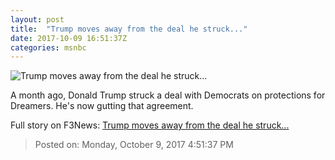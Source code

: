 ```yaml
---
layout: post
title:  "Trump moves away from the deal he struck..."
date: 2017-10-09 16:51:37Z
categories: msnbc
---
```


![Trump moves away from the deal he struck...](http://www.msnbc.com/sites/msnbc/files/styles/ratio--1_91-1--1200x630/public/gettyimages-632248954.jpg?itok=vhhvrF6N)

A month ago, Donald Trump struck a deal with Democrats on protections for Dreamers. He's now gutting that agreement.


Full story on F3News: [Trump moves away from the deal he struck...](http://www.f3nws.com/n/TPZbtG)

> Posted on: Monday, October 9, 2017 4:51:37 PM
